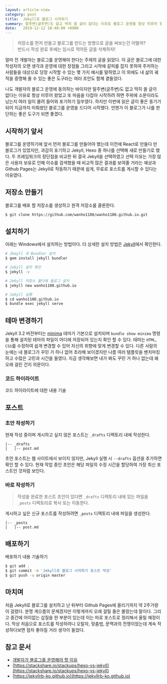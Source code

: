 ```yaml
---
layout: article-view
category: post
title:  Jekyll로 블로그 시작하기
summary: 말주변(글주변)도 없고 딱히 쓸 글이 없다는 이유로 블로그 운영을 항상 미루어 왔었고 또 마음을 다잡아 시작하려 하면 주위에 소문이라도 났는지 여러 일이 몰려 들어와 포기하기 일쑤였다. 하지만 이번에 읽은 글이 좋은 동기가 되어 지금까지 미뤄왔던 블로그를 운영을 드디어 시작했다.
date:   2019-12-12 10:40:00 +0900
---
```


> 저장소를 먼저 만들고 블로그를 만드는 방향으로 글을 써보는건 어떨까?  
> 반드시 작성 완료 후에는 임시로 적어둔 글을 삭제하자!

얼마 전 개발자는 블로그를 운영해야 한다는 주제의 글을 읽었다. 이 글은 블로그에 대한 작성자의 오랜 생각과 운영에 대한 장점들 그리고 시작에 갈피를 잡지 못하여 주저하는 사람들을 대상으로 당장 시작할 수 있는 몇 가지 예시를 말하였고 이 외에도 내 삶의 궤적을 증명해 줄 수 있는 좋은 도구라는 여러 조언도 함께 곁들었다.

나도 개발자의 블로그 운영에 동의하는 바이지만 말주변(글주변)도 없고 딱히 쓸 글이 없다는 이유로 항상 미루어 왔었고 또 마음을 다잡아 시작하려 하면 주위에 소문이라도 났는지 여러 일이 몰려 들어와 포기하기 일쑤였다. 하지만 이번에 읽은 글이 좋은 동기가 되어 지금까지 미뤄왔던 블로그를 운영을 드디어 시작했다. 언젠가 이 블로그가 나를 판단하는 좋은 도구가 되면 좋겠다.

## 시작하기 앞서

 블로그를 운영하기에 앞서 먼저 블로그를 만들어야 했는데 이전에 React로 만들다 만 블로그가 있었지만, 과감히 포기하고 Jekyll, Hexo 중 하나를 선택해 새로 만들기로 했다. 두 프레임워크의 장단점을 비교한 뒤 결국 Jekyll을 선택하였고 선택 이유는 가장 많은 사용자 보유로 인해 이슈를 검색했을 때 비교적 많은 결과를 보여줄 거라는 예상과 Github Pages는 Jekyll로 작동하기 때문에 쉽게, 무료로 포스트를 게시할 수 있다는 이유였다.

## 저장소 만들기

블로그를 배포 할 저장소를 생성하고 원격 저장소를 클론한다.

```bash
$ git clone https://github.com/wanho1108/wanho1108.github.io.git
```

## 설치하기

아래는 Windows에서 설치하는 방법이다. 더 상세한 설치 방법은 [Jekyll](https://jekyllrb-ko.github.io/docs/installation/)에서 확인한다. 

```bash
# Jkeyll 과 Bundler 설치
$ gem install jekyll bundler

# Jekyll 설치 확인
$ jekyll -v

# Jekyll 저장소 폴더에 블로그 설치
$ jekyll new wanho1108.github.io

# Jekyll 실행
$ cd wanho1108.github.io
$ bundle exec jekyll serve
```

## 테마 변경하기

Jekyll 3.2 버전부터는 [minima](https://github.com/jekyll/minima) 테마가 기본으로 설치되며 `bundle show minima` 명령을 통해 설치된 테마의 파일이 어디에 저장되어 있는지 확인 할 수 있다. 테마는 `HTML`, `CSS`를 수정하여 쉽게 변경할 수 있어 자신의 취향에 맞게 변경할 수 있다. 다른 사람의 눈에는 내 블로그가 꾸민 거 하나 없어 초라해 보이겠지만 나름 여러 템플릿을 벤치마킹하고 수많은 고민과 시간을 들였다. 지금 생각해보면 내가 봐도 꾸민 거 하나 없는데 왜 오래 걸린 건지 의문이다.

### 코드 하이라이트

코드 하이라이트에 대한 내용 기술

## 포스트

### 초안 작성하기

현재 작성 중이며 게시하고 싶지 않은 포스트는 `_drafts` 디렉토리 내에 작성한다.

```
|-- _drafts
|   |-- post.md
```

초안 포스트는 웹 사이트에서 보이지 않지만, Jekyll 실행 시 `--drafts` 옵션을 추가하면 확인 할 수 있다. 현재 작업 중인 초안은 해당 파일의 수정 시간을 할당하여 가장 최신 포스트인 것처럼 보인다.

### 바로 작성하기

> 작성을 완료한 포스트 초안이 있다면 `_drafts` 디렉토리 내에 있는 파일을 `_posts` 디렉토리로 복사 또는 이동한다.

게시하고 싶은 신규 포스트를 작성하려면 `_posts` 디렉토리 내에 파일을 생성한다. 

```
|-- _posts
|   |-- post.md
```

## 배포하기

배포하기 내용 기술하기

```bash
$ git add .
$ git commit -m 'Jekyll로 블로그 시작하기 포스트 작성'
$ git push -u origin master
```

## 마치며

처음 Jekyll로 블로그를 설치하고 난 뒤부터 Github Pages에 올리기까지 약 2주가량이 걸렸다. 분명 게으름의 문제겠지만 이렇게까지 오래 걸릴 줄은 몰랐는데 말이다. 그리고 중간에 어이없는 삽질을 한 부분이 있는데 이는 따로 포스트로 정리해서 올릴 예정이다. 막상 처음으로 포스트를 작성하려니 오탈자, 맞춤법, 문맥과의 전쟁이었는데 계속 작성하다보면 점차 좋아질 거라 생각이 들었다.

## 참고 문서

- [개발자가 블로그를 운영해야 할 이유](https://taegon.kim/archives/7107)
- [https://stackshare.io/stackups/hexo-vs-jekyll](https://stackshare.io/stackups/hexo-vs-jekyll)
- [https://jekyllrb-ko.github.io](https://jekyllrb-ko.github.io)